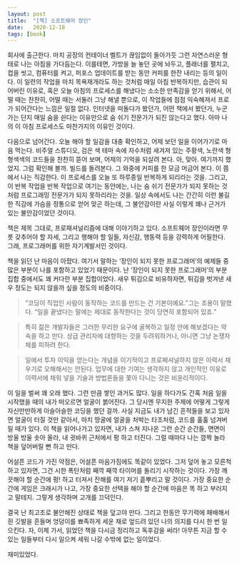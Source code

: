 ```yaml
---
layout: post
title:  "[책] 소프트웨어 장인"
date:   2020-12-18
tags: [book]
---
```


회사에 출근한다. 마치 공장의 컨테이너 벨트가 끊임없이 돌아가듯 그런 자연스러운 형태로 나는 아침을 가다듬는다. 이를테면, 가방을 늘 놓던 곳에 놔두고, 플래너를 펼치고, 컵을 씻고, 컴퓨터를 켜고, 퍼포스 업데이트를 받는 동안 커피를 한잔 내리는 등의 일이다. 이 일련의 작업을 마치 목욕재개라도 하는 것처럼 매일 아침 반복하지만, 습관이 되어버린 이유로, 혹은 오늘 아침의 프로세스를 해냈다는 소소한 만족감을 얻기 위해서, 어떨 때는 찬찬히, 어떨 때는 서둘러 그냥 해낼 뿐으로, 이 작업들에 점점 익숙해져서 프로가 되어간다는 느낌은 일절 없다. 인터넷을 떠돌다가 봤던가, 어떤 책에서 봤던가, 누군가는 단지 매일 숨을 쉰다는 이유만으로 숨 쉬기 전문가가 되진 않는다고 했다. 아마 나의 이 아침 프로세스도 마찬가지의 이유인 것이다.

다음으로 넘어간다. 오늘 해야 할 일감을 대충 확인하고, 어제 보던 일을 이어가기로 마음 먹는다. 비주얼 스튜디오, 검은 색 테마 속에 자수처럼 새겨져 있는 주황색, 노란색 형형색색의 코드들을 찬찬히 뜯어 보며, 어제의 기억을 되살려 본다. 아, 맞아. 여기까지 했었지. 그럼 확인해 볼까. 빌드를 돌려본다. 그 와중에 커피를 한 모금 머금어 본다. 이 쯤에서 나는 직감한다. 이 프로세스를 오늘 또 하루종일 반복하게 되리라는 것을. 그리고, 이 반복 작업을 반복 작업으로 여기는 동안에는, 나는 숨 쉬기 전문가가 되지 못하는 것처럼 프로그래밍 전문가가 되지 못하리라는 것을. 일상 속에서도 나는 간간히 이런 불길한 직감에 가슴을 정통으로 얻어 맞곤 하는데, 그 불안감이란 사실 이렇게 꽤나 근거가 있는 불안감이었던 것이다.

책은 제목 그대로, 프로패셔널리즘에 대해 이야기하고 있다. 소프트웨어 장인이라면 무릇 갖추어야 할 자세, 그리고 행해야 할 일들, 자신감, 행동력 등을 강력하게 어필한다. 그래, 프로그래머를 위한 자기계발서인 것이다.

책을 읽던 난 마음이 아팠다. 여기서 말하는 ‘장인이 되지 못한 프로그래머’의 예제들 중 많은 부분이 나를 포함하고 있었기 때문이다. 난 ‘장인이 되지 못한 프로그래머’의 부분 집합 중에서도 꽤 커다란 부분 집합이었다. 새우 튀김으로 비유하자면, 튀김을 벗겨낸 새우 정도는 되지 않을까 싶을 정도의 비중이다.

<blockquote>
“코딩이 직업인 사람이 동작하는 코드를 만드는 건 기본이예요.”그는 조용이 말했다. “일을 끝냈다는 말에는 제대로 동작한다는 것이 당연히 포함되어 있죠.”
</blockquote>

<blockquote>
특히 젊은 개발자들은 그러한 무리한 요구에 굴복하고 일정 안에 해보겠다는 약속을 하고 만다. 상급 관리자에 대항하는 것을 두려워하거나, 아니면 그냥 논쟁자체를 피하려 한다.
</blockquote>

<blockquote>
일에서 투자 이익을 얻는다는 개념을 이기적이고 프로페셔널하지 않은 이력서 채우기로 오해해서는 안된다. 업무에 대한 기여는 생각하지 않고 개인적인 이유로 이력서에 채워 넣을 기술과 방법론들을 쫓아 다니는 것은 비윤리적이다.
</blockquote>

이 일을 벌써 꽤 오래 했다. 그런 만큼 쌓인 과거도 많다. 일을 하다가도 간혹 처음 일을 시작했을 때의 내가 떠오르면 얼굴이 붉어진다. 그 당시엔 무지한 주제에 어떻게 그렇게 자신만만하게 아슬아슬한 코딩을 했던 걸까. 사실 지금도 내가 남긴 흔적들을 보고 있자면 얼굴이 터질 것만 같아서, 마치 땅굴에 얼굴을 처박는 타조처럼, 코드를 훌훌 넘겨버릴 때가 있다. 이 책을 읽어나가고 있자면, 내가 스쳐 지나온 그런 순간 순간들, 면면이 방울 방울 솟아 올라, 내 귓바퀴 근처에서 펑 하고 터진다. 그럴 때마다 나는 깜짝 놀라 책을 덮어버릴 뻔 하고 만다.

어설픈 코드가 가진 약점은, 어설픈 마음가짐에도 똑같이 있었다. 그저 덮어 놓고 모른척 하고 있자면, 그건 시한 폭탄처럼 째깍 째깍 타이머를 돌리기 시작하는 것이다. 가장 깨끗해야 할 순간에 펑! 하고 터져서 잔해를 여기 저기 흩뿌리고 말 것이다. 가장 중요한 순간에 게임은 크래시가 나고, 가장 중요한 선택을 해야 할 순간에 마음은 똑 하고 부러지고 말테지. 그렇게 생각하며 고개를 끄덕인다.

결국 난 최고조로 불안해진 상태로 책을 덮고야 만다. 그리고 한동안 무기력에 패배해서 흰 깃발을 흔들며 엉덩이를 뾰족하게 세운 채로 엎드려 있던 나의 의지를 다시 한 번 일으킨다. 자, 이제 가서, 읽었던 책을 다시금 정리하고 독후감을 써라! 아무튼 지금 할 수 있는 일들부터 다시 일으켜 세워 나갈 수밖에 없는 일이었다.

재미있었다.
